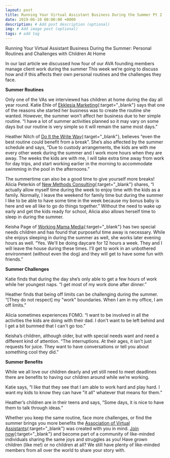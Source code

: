 ```yaml
---
layout: post
title: Running Your Virtual Assistant Business During the Summer Pt 2
date: 2019-06-10 00:00:00 +0000
description: # Add post description (optional)
img: # Add image post (optional)
tags: # add tag
---
```


Running Your Virtual Assistant Business During the Summer: Personal Routines and Challenges with Children At Home

In our last article we discussed how four of our AVA founding members manage client work during the summer This week we’re going to discuss how and if this affects their own personal routines and the challenges they face.

__Summer Routines__

Only one of the VAs we interviewed has children at home during the day all year round. Katie Ehle of [Ekklesia Marketing](https://www.ekklesiamarketing.com){:target="_blank"} says that one of the reasons she started her business was to create the routine she wanted. However, the summer won’t affect her business due to her simple routine. “I have a lot of summer activities planned so it may vary on some days but our routine is very simple so it will remain the same most days.”

Heather Nitch of [Do It the Write Way](https://www.linkedin.com/in/heathernitchdoitthewriteway/){:target="_blank"}, believes “even the best routine could benefit from a break”. She’s also affected by the summer schedule and says, “Due to custody arrangements, the kids are with me every other week during the summer and I work more hours when they are away. The weeks the kids are with me, I will take extra time away from work for day trips, and start working earlier in the morning to accommodate swimming in the pool in the afternoons.”

The summertime can also be a good time to give yourself more breaks! Alicia Peterkin of [New Methods Consulting](https://newmethodsconsulting.com/){:target="_blank"} shares, “I actually allow myself time during the week to enjoy time with the kids as a family. Normally, I leave the weekend for family time but during the summer I like to be able to have some time in the week because my bonus baby is here and we all like to go do things together.” Without the need to wake up early and get the kids ready for school, Alicia also allows herself time to sleep in during the summer.

Keisha Page of [Working Mama Media](http://www.workingmamamedia.com){:target="_blank"} has two special needs children and has found that purposeful time away is necessary. While she enjoys sleeping in during the summer as well, she works later evening hours as well. “Yes. We'll be doing daycare for 12 hours a week. They and I will leave the house during these times. I'll get to work in an unbothered environment (without even the dog) and they will get to have some fun with friends.”

__Summer Challenges__

Katie finds that during the day she’s only able to get a few hours of work while her youngest naps. “I get most of my work done after dinner.”

Heather finds that being off limits can be challenging during the summer. “[They do not respect] my "work" boundaries. When I am in my office, I am off limits.”

Alicia sometimes experiences FOMO. “I want to be involved in all the activities the kids are doing with their dad. I don't want to be left behind and I get a bit bummed that I can't go too.”

Keisha’s children, although older, but with special needs want and need a different kind of attention. “The interruptions. At their ages, it isn't just requests for juice. They want to have conversations or tell you about something cool they did.”


__Summer Benefits__

While we all love our children dearly and yet still need to meet deadlines there are benefits to having our children around while we’re working.

Katie says, “I like that they see that I am able to work hard and play hard. I want my kids to know they can have "it all" whatever that means for them.”

Heather’s children are in their teens and says, “Some days, it is nice to have them to talk through ideas.”

Whether you keep the same routine, face more challenges, or find the summer brings you more benefits the [Association of Virtual Assistants](https://associationofvas.com/){:target="_blank"} was created with you in mind. [Join now](https://associationofvas.com/){:target="_blank"} and become part of a community of like-minded individuals sharing the same joys and struggles as you! Have grown children (like me!) or no children at all? We still have plenty of like-minded members from all over the world to share your story with.
